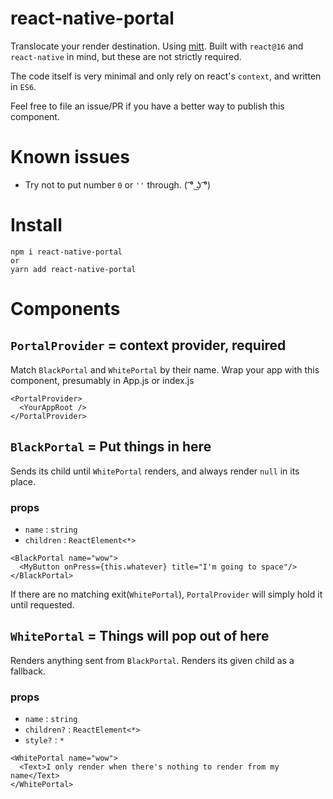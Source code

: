 # react-native-portal

Translocate your render destination. Using [mitt](https://npm.im/mitt). Built with `react@16` and `react-native` in mind, but these are not strictly required.

The code itself is very minimal and only rely on react's `context`, and written in `ES6`.

Feel free to file an issue/PR if you have a better way to publish this component.

# Known issues

- Try not to put number `0` or `''` through. ( ͡° ͜ʖ ͡°)

# Install

 ```
 npm i react-native-portal
 or
 yarn add react-native-portal
 ```

# Components

## `PortalProvider` = context provider, required

 Match `BlackPortal` and `WhitePortal` by their name. Wrap your app with this component, presumably in App.js or index.js

```
<PortalProvider>
  <YourAppRoot />
</PortalProvider>
```

## `BlackPortal` = Put things in here

Sends its child until `WhitePortal` renders, and always render `null` in its place.

### props

- `name` : `string`
- `children` : `ReactElement<*>`

```
<BlackPortal name="wow">
  <MyButton onPress={this.whatever} title="I'm going to space"/>
</BlackPortal>
```

If there are no matching exit(`WhitePortal`), `PortalProvider` will simply hold it until requested.

## `WhitePortal` = Things will pop out of here

Renders anything sent from `BlackPortal`. Renders its given child as a fallback.

### props

- `name` : `string`
- `children?` : `ReactElement<*>`
- `style?` : `*`

```
<WhitePortal name="wow">
  <Text>I only render when there's nothing to render from my name</Text>
</WhitePortal>
```
